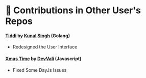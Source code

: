 # 🌿 Contributions in Other User's Repos

#### [Tiddi](https://github.com/KunalSin9h/tiddi) by [Kunal Singh](https://github.com/KunalSin9h/) (Golang)
- Redesigned the User Interface

#### [Xmas Time](https://github.com/DevVali/xmas-time) by [DevVali](https://github.com/DevVali/) (Javascript)
- Fixed Some DayJs Issues
